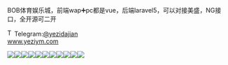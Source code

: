 BOB体育娱乐城，前端wap➕pc都是vue，后端laravel5，可以对接美盛，NG接口，全开源可二开<p dir="auto"><a target="_blank" rel="noopener noreferrer nofollow" href="https://camo.githubusercontent.com/d614d90677fbc2e34c7c62ebc68c82379d87a57c4beaf05af65fec7ba6b72e36/68747470733a2f2f63646e2d69636f6e732d706e672e666c617469636f6e2e636f6d2f3531322f323131312f323131313634362e706e67"><img src="https://camo.githubusercontent.com/d614d90677fbc2e34c7c62ebc68c82379d87a57c4beaf05af65fec7ba6b72e36/68747470733a2f2f63646e2d69636f6e732d706e672e666c617469636f6e2e636f6d2f3531322f323131312f323131313634362e706e67" alt="Telegram Icon" style="width: 16px; max-width: 100%;" data-canonical-src="https://cdn-icons-png.flaticon.com/512/2111/2111646.png"></a>Telegram:<a href="https://t.me/yezidajian" rel="nofollow">@yezidajian</a><br><a href="https://www.yeziym.com/">www.yeziym.com</a></p><img src="https://github.com/yeziym/BOBtiyuyu_TJ/blob/main/vramH.png"><img src="https://github.com/yeziym/BOBtiyuyu_TJ/blob/main/hRUoK.png"><img src="https://github.com/yeziym/BOBtiyuyu_TJ/blob/main/HqZYb.png"><img src="https://github.com/yeziym/BOBtiyuyu_TJ/blob/main/6Tolm.png"><img src="https://github.com/yeziym/BOBtiyuyu_TJ/blob/main/Vy9em.png"><img src="https://github.com/yeziym/BOBtiyuyu_TJ/blob/main/IjeDi.png"><img src="https://github.com/yeziym/BOBtiyuyu_TJ/blob/main/iQNVN.png"><img src="https://github.com/yeziym/BOBtiyuyu_TJ/blob/main/4CuOr.png"><img src="https://github.com/yeziym/BOBtiyuyu_TJ/blob/main/gLba1.png"><img src="https://github.com/yeziym/BOBtiyuyu_TJ/blob/main/yNHAA.png"><img src="https://github.com/yeziym/BOBtiyuyu_TJ/blob/main/3fUDu.png">